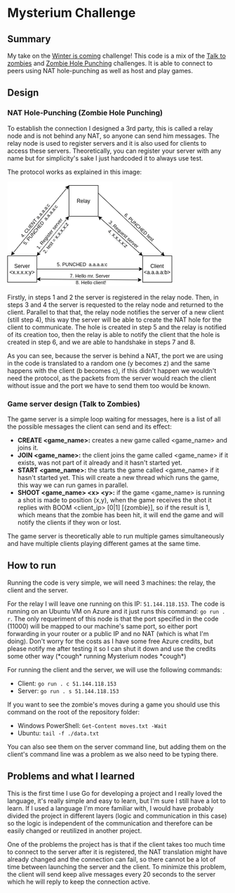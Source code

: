 # Mysterium Challenge

## Summary

My take on the [Winter is coming](https://github.com/mysteriumnetwork/winter-is-coming) challenge! This code is a mix of the [Talk to zombies](https://github.com/mysteriumnetwork/winter-is-coming/blob/master/quests/Talk_to_Zombies.md) and [Zombie Hole Punching](https://github.com/mysteriumnetwork/winter-is-coming/blob/master/quests/Zombie_Hole_Punching.md) challenges. It is able to connect to peers using NAT hole-punching as well as host and play games.

## Design

### NAT Hole-Punching (Zombie Hole Punching)

To establish the connection I designed a 3rd party, this is called a relay node and is not behind any NAT, so anyone can send him messages. The relay node is used to register servers and it is also used for clients to access these servers. Theoretically, you can register your server with any name but for simplicity's sake I just hardcoded it to always use test.

The protocol works as explained in this image:

![NAT hole-punching protocol diagram](./images/hole_punching_protocol.png)

Firstly, in steps 1 and 2 the server is registered in the relay node. Then, in steps 3 and 4 the server is requested to the relay node and returned to the client. Parallel to that that, the relay node notifies the server of a new client (still step 4), this way the server will be able to create the NAT hole for the client to communicate. The hole is created in step 5 and the relay is notified of its creation too, then the relay is able to notify the client that the hole is created in step 6, and we are able to handshake in steps 7 and 8.

As you can see, because the server is behind a NAT, the port we are using in the code is translated to a random one (y becomes z) and the same happens with the client (b becomes c), if this didn't happen we wouldn't need the protocol, as the packets from the server would reach the client without issue and the port we have to send them too would be known.

### Game server design (Talk to Zombies)

The game server is a simple loop waiting for messages, here is a list of all the possible messages the client can send and its effect:
- **CREATE \<game_name>:** creates a new game called \<game_name> and joins it.
- **JOIN \<game_name>:** the client joins the game called \<game_name> if it exists, was not part of it already and it hasn't started yet.
- **START \<game_name>:** the starts the game called \<game_name> if it hasn't started yet. This will create a new thread which runs the game, this way we can run games in parallel.
- **SHOOT \<game_name> \<x> \<y>:** if the game \<game_name> is running a shot is made to position (x,y), when the game receives the shot it replies with BOOM \<client_ip> [0|1] [{zombie}], so if the result is 1, which means that the zombie has been hit, it will end the game and will notify the clients if they won or lost.

The game server is theoretically able to run multiple games simultaneously and have multiple clients playing different games at the same time.

## How to run

Running the code is very simple, we will need 3 machines: the relay, the client and the server.

For the relay I will leave one running on this IP: `51.144.118.153`. The code is running on an Ubuntu VM on Azure and it just runs this command: `go run . r`. The only requeriment of this node is that the port specified in the code (11000) will be mapped to our machine's same port, so either port forwarding in your router or a public IP and no NAT (which is what I'm doing). Don't worry for the costs as I have some free Azure credits, but please notify me after testing it so I can shut it down and use the credits some other way (\*cough\* running Mysterium nodes \*cough\*)

For running the client and the server, we will use the following commands:
- Client: `go run . c 51.144.118.153`
- Server: `go run . s 51.144.118.153`

If you want to see the zombie's moves during a game you should use this command on the root of the repository folder:
- Windows PowerShell: `Get-Content moves.txt -Wait`
- Ubuntu: `tail -f ./data.txt`

You can also see them on the server command line, but adding them on the client's command line was a problem as we also need to be typing there.

## Problems and what I learned

This is the first time I use Go for developing a project and I really loved the language, it's really simple and easy to learn, but I'm sure I still have a lot to learn. If I used a language I'm more familiar with, I would have probably divided the project in different layers (logic and communication in this case) so the logic is independent of the communication and therefore can be easily changed or reutilized in another project.

One of the problems the project has is that if the client takes too much time to connect to the server after it is registered, the NAT translation might have already changed and the connection can fail, so there cannot be a lot of time between launching the server and the client. To minimize this problem, the client will send keep alive messages every 20 seconds to the server which he will reply to keep the connection active.

